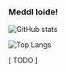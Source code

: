 ### Meddl loide!

![GitHub stats](https://github-readme-stats.vercel.app/api?username=unknown6656&show_icons=true&include_all_commits=true)

![Top Langs](https://github-readme-stats.vercel.app/api/top-langs/?username=unknown6656&layout=compact)

[ TODO ]

<!--
**Unknown6656/Unknown6656** is a ✨ _special_ ✨ repository because its `README.md` (this file) appears on your GitHub profile.

Here are some ideas to get you started:

- 🔭 I’m currently working on ...
- 🌱 I’m currently learning ...
- 👯 I’m looking to collaborate on ...
- 🤔 I’m looking for help with ...
- 💬 Ask me about ...
- 📫 How to reach me: ...
- 😄 Pronouns: ...
- ⚡ Fun fact: ...
-->
